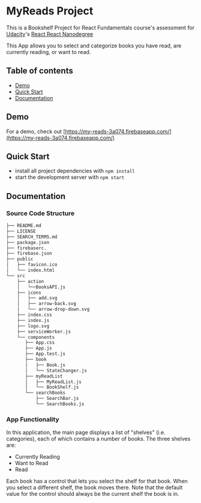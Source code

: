 # MyReads Project

This is a Bookshelf Project for React Fundamentals course's assessment for [Udacity](https://www.udacity.com/)'s [React React Nanodegree](https://www.udacity.com/course/react-nanodegree--nd019)

This App allows you to select and categorize books you have read, are currently reading, or want to read.

## Table of contents

- [Demo](#demo)
- [Quick Start](#quick-start)
- [Documentation](#documentation)

## Demo

For a demo, check out [https://my-reads-3a074.firebaseapp.com/](https://my-reads-3a074.firebaseapp.com/)

## Quick Start

- install all project dependencies with `npm install`
- start the development server with `npm start`

## Documentation

### Source Code Structure

```bash
├── README.md
├── LICENSE
├── SEARCH_TERMS.md 
├── package.json
├── firebaserc. 
├── firebase.json  
├── public
│   ├── favicon.ico
│   └── index.html
└── src
    ├── action
    │   └──BooksAPI.js
    ├── icons 
    │   ├── add.svg
    │   ├── arrow-back.svg
    │   └── arrow-drop-down.svg
    ├── index.css 
    ├── index.js
    ├── logo.svg
    ├── serviceWorker.js
    └── components
       ├── App.css
       ├── App.js 
       ├── App.test.js 
       ├── book
       │   ├── Book.js
       │   └── StateChanger.js
       ├── myReadList
       │   ├── MyReadList.js
       │   └── BookShelf.js
       └── searchBooks
           ├── SearchBar.js
           └── SearchBooks.js
```

### App Functionality

In this application, the main page displays a list of "shelves" (i.e. categories), each of which contains a number of books. The three shelves are:

 - Currently Reading
 - Want to Read
 - Read

 Each book has a control that lets you select the shelf for that book. When you select a different shelf, the book moves there. Note that the default value for the control should always be the current shelf the book is in.


